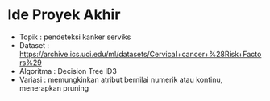 # Ide Proyek Akhir
- Topik		: pendeteksi kanker serviks
- Dataset	: https://archive.ics.uci.edu/ml/datasets/Cervical+cancer+%28Risk+Factors%29
- Algoritma	: Decision Tree ID3
- Variasi	: memungkinkan atribut bernilai numerik atau kontinu, menerapkan pruning